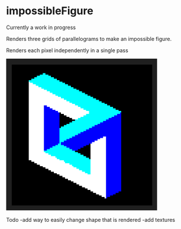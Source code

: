 # impossibleFigure

Currently a work in progress

Renders three grids of parallelograms to make an impossible figure.

Renders each pixel independently in a single pass

![Example of early render](images/example1.png)

Todo
-add way to easily change shape that is rendered
-add textures